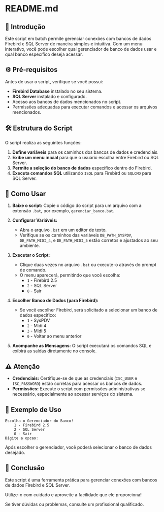 # README.md

## 📜 Introdução

Este script em batch permite gerenciar conexões com bancos de dados Firebird e SQL Server de maneira simples e intuitiva. Com um menu interativo, você pode escolher qual gerenciador de banco de dados usar e qual banco específico deseja acessar.

## ⚙️ Pré-requisitos

Antes de usar o script, verifique se você possui:

- **Firebird Database** instalado no seu sistema.
- **SQL Server** instalado e configurado.
- Acesso aos bancos de dados mencionados no script.
- Permissões adequadas para executar comandos e acessar os arquivos mencionados.

## 🛠️ Estrutura do Script

O script realiza as seguintes funções:

1. **Define variáveis** para os caminhos dos bancos de dados e credenciais.
2. **Exibe um menu inicial** para que o usuário escolha entre Firebird ou SQL Server.
3. **Permite a seleção do banco de dados** específico dentro do Firebird.
4. **Executa comandos SQL** utilizando `ISQL` para Firebird ou `SQLCMD` para SQL Server.

## 🚀 Como Usar

1. **Baixe o script:** Copie o código do script para um arquivo com a extensão `.bat`, por exemplo, `gerenciar_banco.bat`.

2. **Configurar Variáveis:**
   - Abra o arquivo `.bat` em um editor de texto.
   - Verifique se os caminhos das variáveis `DB_PATH_SYSPDV`, `DB_PATH_MIDI_4`, e `DB_PATH_MIDI_5` estão corretos e ajustados ao seu ambiente.

3. **Executar o Script:**
   - Clique duas vezes no arquivo `.bat` ou execute-o através do prompt de comando.
   - O menu aparecerá, permitindo que você escolha:
     - `1` - Firebird 2.5
     - `2` - SQL Server
     - `0` - Sair

4. **Escolher Banco de Dados (para Firebird):**
   - Se você escolher Firebird, será solicitado a selecionar um banco de dados específico:
     - `1` - SysPDV
     - `2` - Midi 4
     - `3` - Midi 5
     - `0` - Voltar ao menu anterior

5. **Acompanhe as Mensagens:** O script executará os comandos SQL e exibirá as saídas diretamente no console.

## ⚠️ Atenção

- **Credenciais:** Certifique-se de que as credenciais (`ISC_USER` e `ISC_PASSWORD`) estão corretas para acessar os bancos de dados.
- **Permissões:** Execute o script com permissões administrativas se necessário, especialmente ao acessar serviços do sistema.

## 📝 Exemplo de Uso

```plaintext
Escolha o Gerenciador do Banco!
    1 - Firebird 2.5
    2 - SQL Server
    0 - Sair
Digite a opcao:
```

Após escolher o gerenciador, você poderá selecionar o banco de dados desejado.

## 🎉 Conclusão

Este script é uma ferramenta prática para gerenciar conexões com bancos de dados Firebird e SQL Server. 

Utilize-o com cuidado e aproveite a facilidade que ele proporciona! 

Se tiver dúvidas ou problemas, consulte um profissional qualificado.